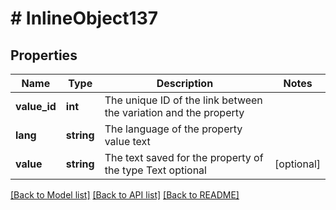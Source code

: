 # # InlineObject137

## Properties

Name | Type | Description | Notes
------------ | ------------- | ------------- | -------------
**value_id** | **int** | The unique ID of the link between the variation and the property | 
**lang** | **string** | The language of the property value text | 
**value** | **string** | The text saved for the property of the type Text optional | [optional] 

[[Back to Model list]](../../README.md#documentation-for-models) [[Back to API list]](../../README.md#documentation-for-api-endpoints) [[Back to README]](../../README.md)


